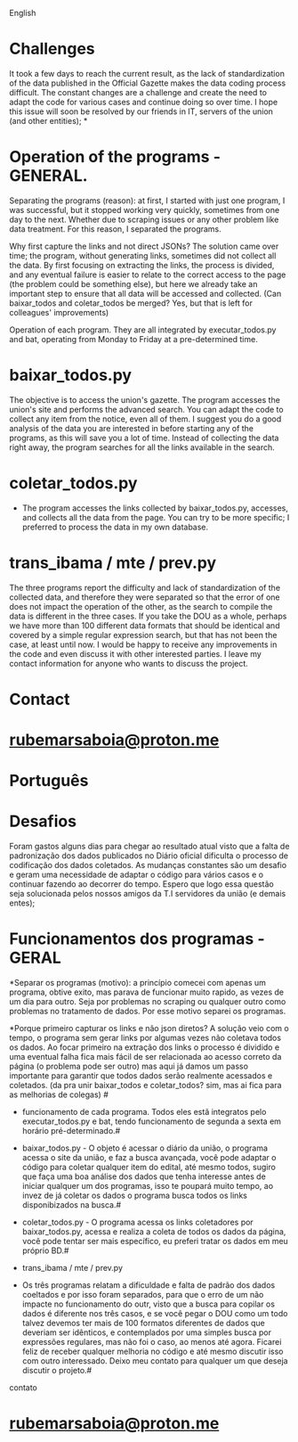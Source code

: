 English

# Challenges #

It took a few days to reach the current result, as the lack of standardization of the data published in the Official Gazette makes the data coding process difficult. The constant changes are a challenge and create the need to adapt the code for various cases and continue doing so over time. I hope this issue will soon be resolved by our friends in IT, servers of the union (and other entities); *

# Operation of the programs - GENERAL. #

Separating the programs (reason): at first, I started with just one program, I was successful, but it stopped working very quickly, sometimes from one day to the next. Whether due to scraping issues or any other problem like data treatment. For this reason, I separated the programs.

Why first capture the links and not direct JSONs? The solution came over time; the program, without generating links, sometimes did not collect all the data. By first focusing on extracting the links, the process is divided, and any eventual failure is easier to relate to the correct access to the page (the problem could be something else), but here we already take an important step to ensure that all data will be accessed and collected. (Can baixar_todos and coletar_todos be merged? Yes, but that is left for colleagues' improvements)

Operation of each program. They are all integrated by executar_todos.py and bat, operating from Monday to Friday at a pre-determined time.

# baixar_todos.py # 

The objective is to access the union's gazette. The program accesses the union's site and performs the advanced search. You can adapt the code to collect any item from the notice, even all of them. I suggest you do a good analysis of the data you are interested in before starting any of the programs, as this will save you a lot of time. Instead of collecting the data right away, the program searches for all the links available in the search.

# coletar_todos.py #
- The program accesses the links collected by baixar_todos.py, accesses, and collects all the data from the page. You can try to be more specific; I preferred to process the data in my own database. 

# trans_ibama / mte / prev.py #
The three programs report the difficulty and lack of standardization of the collected data, and therefore they were separated so that the error of one does not impact the operation of the other, as the search to compile the data is different in the three cases. If you take the DOU as a whole, perhaps we have more than 100 different data formats that should be identical and covered by a simple regular expression search, but that has not been the case, at least until now. I would be happy to receive any improvements in the code and even discuss it with other interested parties. I leave my contact information for anyone who wants to discuss the project. 

# Contact #

# rubemarsaboia@proton.me #

# Português #

# Desafios #
Foram gastos alguns dias para chegar ao resultado atual visto que a falta de padronização dos dados publicados no Diário oficial dificulta o processo de codificação dos dados coletados. As mudanças constantes são um desafio e geram uma necessidade de adaptar o código para vários casos e o continuar fazendo ao decorrer do tempo. Espero que logo essa questão seja solucionada pelos nossos amigos da T.I servidores da união (e demais entes); 


    
# Funcionamentos dos programas - GERAL #

*Separar os programas (motivo): a princípio comecei com apenas um programa, obtive exito, mas parava de funcionar muito rapido, as vezes de um dia para outro. Seja por problemas no scraping ou qualquer outro como problemas no tratamento de dados. Por esse motivo separei os programas. 

*Porque primeiro capturar os links e não json diretos? A solução veio com o tempo, o programa sem gerar links por algumas vezes não coletava todos os dados. Ao focar primeiro na extração dos links o processo é dividido e uma eventual falha fica mais fácil de ser relacionada ao acesso correto da página (o problema pode ser outro) mas aqui já damos um passo importante para garantir que todos dados serão realmente acessados e coletados. (da pra unir baixar_todos e coletar_todos? sim, mas ai fica para as melhorias de colegas) #

* funcionamento de cada programa. Todos eles estã integratos pelo executar_todos.py e bat, tendo funcionamento de segunda a sexta em horário pré-determinado.#

* baixar_todos.py - O objeto é acessar o diário da união, o programa acessa o site da união, e faz a busca avançada, você pode adaptar o código para coletar qualquer item do edital, até mesmo todos, sugiro que faça uma boa análise dos dados que tenha interesse antes de iniciar qualquer um dos programas, isso te poupará muito tempo, ao invez de já coletar os dados o programa busca todos os links disponibizados na busca.#

* coletar_todos.py - O programa acessa os links coletadores por baixar_todos.py, acessa e realiza a coleta de todos os dados da página, você pode tentar ser mais específico, eu preferi tratar os dados em meu próprio BD.#

* trans_ibama / mte / prev.py 
* Os três programas relatam a dificuldade e falta de padrão dos dados coeltados e por isso foram separados, para que o erro de um não impacte no funcionamento do outr, visto que a busca para copilar os dados é diferente nos três casos, e se você pegar o DOU como um todo talvez devemos ter mais de 100 formatos diferentes de dados que deveriam ser idênticos, e contemplados por uma simples busca por expressões regulares, mas não foi o caso, ao menos até agora. Ficarei feliz de receber qualquer melhoria no código e até mesmo discutir isso com outro interessado. Deixo meu contato para qualquer um que deseja discutir o projeto.#

contato 

# rubemarsaboia@proton.me #
